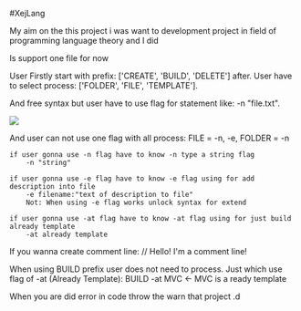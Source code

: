 #XejLang

My aim on the this project i was want to development project in field of programming language theory and I did


Is support one file for now

User Firstly start with prefix: ['CREATE', 'BUILD', 'DELETE'] after.
User have to select process: ['FOLDER', 'FILE', 'TEMPLATE'].

And free syntax but user have to use flag for statement like: -n "file.txt".

<img src='./syntaxOfXejLang.png'/>

And user can not use one flag with all process:
    FILE = -n, -e,
    FOLDER = -n

    if user gonna use -n flag have to know -n type a string flag
        -n "string"  

    if user gonna use -e flag have to know -e flag using for add description into file 
        -e filename:"text of description to file"
        Not: When using -e flag works unlock syntax for extend

    if user gonna use -at flag have to know -at flag using for just build already template
        -at already template


If you wanna create comment line: 
        // Hello! I'm a comment line! 

When using BUILD prefix user does not need to process.
Just which use flag of -at (Already Template): 
        BUILD -at MVC  <- MVC is a ready template 


When you are did error in code throw the warn that project .d

